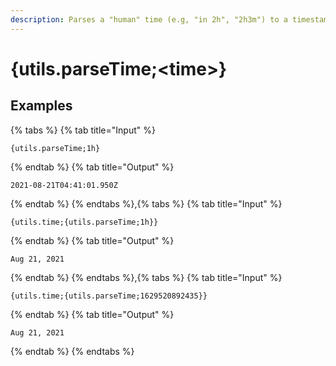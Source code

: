 ```yaml
---
description: Parses a "human" time (e.g, "in 2h", "2h3m") to a timestamp compatible with {utils.time}. This essentially just throws the mute/reminder parser at it.
---
```

# {utils.parseTime;&lt;time>}
## Examples
{% tabs %}
{% tab title="Input" %}
```text
{utils.parseTime;1h}
```
{% endtab %}
{% tab title="Output" %}
```text
2021-08-21T04:41:01.950Z
```
{% endtab %}
{% endtabs %},{% tabs %}
{% tab title="Input" %}
```text
{utils.time;{utils.parseTime;1h}}
```
{% endtab %}
{% tab title="Output" %}
```text
Aug 21, 2021
```
{% endtab %}
{% endtabs %},{% tabs %}
{% tab title="Input" %}
```text
{utils.time;{utils.parseTime;1629520892435}}
```
{% endtab %}
{% tab title="Output" %}
```text
Aug 21, 2021
```
{% endtab %}
{% endtabs %}